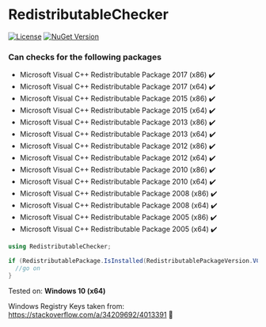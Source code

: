 # RedistributableChecker

[![License](http://img.shields.io/badge/license-MIT-green.svg?style=flat-square)](https://github.com/bitbeans/RedistributableChecker/blob/master/LICENSE.md) [![NuGet Version](https://img.shields.io/nuget/v/RedistributableChecker.svg?style=flat-square)](https://www.nuget.org/packages/RedistributableChecker/)

### Can checks for the following packages ###
- Microsoft Visual C++ Redistributable Package 2017 (x86) :heavy_check_mark:
- Microsoft Visual C++ Redistributable Package 2017 (x64) :heavy_check_mark:
- Microsoft Visual C++ Redistributable Package 2015 (x86) :heavy_check_mark:
- Microsoft Visual C++ Redistributable Package 2015 (x64) :heavy_check_mark:
- Microsoft Visual C++ Redistributable Package 2013 (x86) :heavy_check_mark:
- Microsoft Visual C++ Redistributable Package 2013 (x64) :heavy_check_mark:
- Microsoft Visual C++ Redistributable Package 2012 (x86) :heavy_check_mark:
- Microsoft Visual C++ Redistributable Package 2012 (x64) :heavy_check_mark:
- Microsoft Visual C++ Redistributable Package 2010 (x86) :heavy_check_mark:
- Microsoft Visual C++ Redistributable Package 2010 (x64) :heavy_check_mark:
- Microsoft Visual C++ Redistributable Package 2008 (x86) :heavy_check_mark:
- Microsoft Visual C++ Redistributable Package 2008 (x64) :heavy_check_mark:
- Microsoft Visual C++ Redistributable Package 2005 (x86) :heavy_check_mark:
- Microsoft Visual C++ Redistributable Package 2005 (x64) :heavy_check_mark:

```csharp 
using RedistributableChecker;

if (RedistributablePackage.IsInstalled(RedistributablePackageVersion.VC2017x64)) {
  //go on
}
```

Tested on: **Windows 10 (x64)**
   
Windows Registry Keys taken from: https://stackoverflow.com/a/34209692/4013391 :green_heart:


